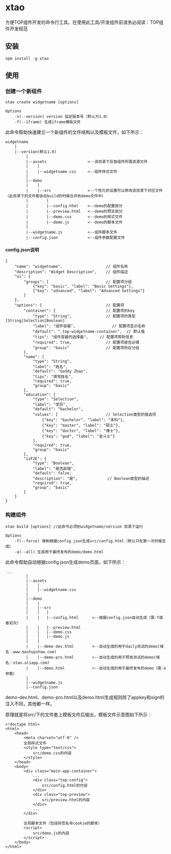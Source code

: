 # xtao

方便TOP组件开发的命令行工具。在使用此工具/开发组件前请务必阅读：TOP组件开发规范

## 安装

	npm install -g xtao

## 使用

### 创建一个新组件
	
	xtao create widgetname [options]

	Options
		-v(--version) version 指定版本号（默认为1.0）
		-f(--iframe) 生成iframe模板文件

此命令帮助快速建立一个新组件的文件结构以及模板文件，如下所示：

	widgetname
		|
		|--version(默认1.0)
		     |
		     |--assets                  <--该目录下存放组件所需资源文件
		     |	  |  
		     |	  |--widgetname.css     <--组件样式文件  
		     |  
		     |--demo  
		     |	  |  
		     |	  |--src                <--个性化的设置可以修改该目录下对应文件（此目录下的文件都会在build的时候合并到demo文件中）
		     |	  	  |
		     |	  	  |--config.html    <--demo的配置部分
		     |	  	  |--preview.html   <--demo的预览部分
		     |	  	  |--demo.css       <--demo的样式文件
		     |	  	  |--demo.js        <--demo的脚本文件
		     |
		     |--widgetname.js           <--组件脚本文件
		     |--config.json             <--组件参数配置文件

#### config.json说明

	{
	    "name": "widgetname", 					// 组件名称
	    "description": "Widget Description",	// 组件描述
	    "ui": {
	        "groups": [							// 配置项分组
	            {"key": "basic", "label": "Basic Settings"},
	            {"key": "advanced", "label": "Advanced Settings"}
	        ]
	    },
	    "options": {							// 配置项
	        "container": {						// 配置项的key
	            "type": "String",				// 配置项的类型[String|Selection|Boolean]
	            "label": "组件容器",				// 配置项显示名称
	            "default": ".top-widgetname-container",  // 默认值
	            "tips": "组件容器的选择器",		// 配置项帮助信息
	            "required": true,				// 配置项是否必填
	            "group": "basic"				// 配置项所在分组
	        },
	        "name": {
	            "type": "String",
	            "label": "姓名",
	            "default": "Goddy Zhao",
	            "tips": "填写姓名",
	            "required": true,
	            "group": "basic"
	        },
	        "education": {
	            "type": "Selection",
	            "label": "学历",
	            "default": "bachelor",
	            "values": [						// Selection类型的值选项
	                {"key": "bachelor", "label": "本科"},
	                {"key": "master", "label": "硕士"},
	                {"key": "doctor", "label": "博士"},
	                {"key": "god", "label": "圣斗士"}
	            ],
	            "required": true,
	            "group": "basic"
	        },
	        "isF2E": {
	            "type": "Boolean",
	            "label": "是否前端",
	            "default": false,
	            "description": "是",				// Boolean类型的描述
	            "required": true,
	            "group": "basic"
	        }
	    }
	}

### 构建组件
	
	xtao build [options] //此命令必须到widgetname/version 目录下运行

	Options
		-f(--force) 强制根据config.json生成src/config.html（默认只在第一次时候生成）
		-a(--all) 生成用于最终发布的demo/demo.html

此命令帮助自动根据config.json生成demo页面，如下所示：

	...
		     |
		     |--assets                  
		     |	  |  
		     |	  |--widgetname.css     
		     |  
		     |--demo  
		     |	  |  
		     |	  |--src                
		     |	  |	  |
		     |	  |	  |--config.html      <--根据config.json自动生成（需-f或者初次）
		     |	  |	  |--preview.html   
		     |	  |	  |--demo.css       
		     |	  |	  |--demo.js        
		     |	  |	          
		     |	  |--demo-dev.html        <--自动生成的用于daily测试的demo(域名：www.mashupshow.com)	          
		     |	  |--demo-pro.html        <--自动生成的用于预发测试的demo(域名：xtao.aliapp.com)	          
		     |	  |--demo.html            <--自动生成的用于最终发布的demo（需-a参数）  
		     |	  	          
		     |--widgetname.js           
		     |--config.json             

demo-dev.html、demo-pro.html以及demo.html生成规则除了appkey和sign的注入不同，其他都一样。

原理就是将src/下的文件套上模板文件后输出，模板文件示意图如下所示：

	<!doctype html>
	<html>
		<head>
			<meta charset="utf-8" />
			全局样式文件
			<style type="text/css">
				src/demo.css的内容
			</style>
		</head>
		<body>
			<div class="main-app-container">
				...
				<div class="top-config">
					src/config.html的内容
				</div>
				<div class="top-preview">
					src/preview.html的内容
				</div>
				...
			</div>

			全局脚本文件（包括将签名写cookie的脚本）
			<script>
				src/demo.js的内容
			</script>
		</body>
	</html>




